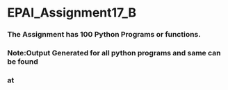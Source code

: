 # EPAI_Assignment17_B

### The Assignment has 100 Python Programs or functions.

### Note:Output Generated for all python programs and same can be found 
### at 
